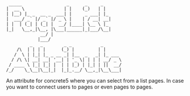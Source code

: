 ```
 _____                 _      _     _   
|  __ \               | |    (_)   | |  
| |__) |_ _  __ _  ___| |     _ ___| |_ 
|  ___/ _` |/ _` |/ _ \ |    | / __| __|
| |  | (_| | (_| |  __/ |____| \__ \ |_ 
|_|   \__,_|\__, |\___|______|_|___/\__|
             __/ |                      
            |___/                       
         _   _        _ _           _       
    /\  | | | |      (_) |         | |      
   /  \ | |_| |_ _ __ _| |__  _   _| |_ ___ 
  / /\ \| __| __| '__| | '_ \| | | | __/ _ \
 / ____ \ |_| |_| |  | | |_) | |_| | ||  __/
/_/    \_\__|\__|_|  |_|_.__/ \__,_|\__\___|

```

An attribute for concrete5 where you can select from a list pages.
In case you want to connect users to pages or even pages to pages.											
